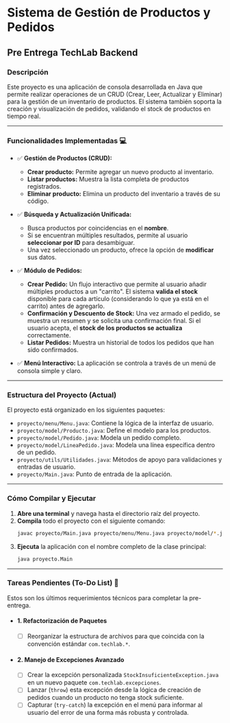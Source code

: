 # Sistema de Gestión de Productos y Pedidos

## Pre Entrega TechLab Backend

### Descripción

Este proyecto es una aplicación de consola desarrollada en Java que permite realizar operaciones de un CRUD (Crear, Leer, Actualizar y Eliminar) para la gestión de un inventario de productos. El sistema también soporta la creación y visualización de pedidos, validando el stock de productos en tiempo real.

---

### Funcionalidades Implementadas 💻

-   ✅ **Gestión de Productos (CRUD):**
    -   **Crear producto:** Permite agregar un nuevo producto al inventario.
    -   **Listar productos:** Muestra la lista completa de productos registrados.
    -   **Eliminar producto:** Elimina un producto del inventario a través de su código.

-   ✅ **Búsqueda y Actualización Unificada:**
    -   Busca productos por coincidencias en el **nombre**.
    -   Si se encuentran múltiples resultados, permite al usuario **seleccionar por ID** para desambiguar.
    -   Una vez seleccionado un producto, ofrece la opción de **modificar** sus datos.

-   ✅ **Módulo de Pedidos:**
    -   **Crear Pedido:** Un flujo interactivo que permite al usuario añadir múltiples productos a un "carrito". El sistema **valida el stock** disponible para cada artículo (considerando lo que ya está en el carrito) antes de agregarlo.
    -   **Confirmación y Descuento de Stock:** Una vez armado el pedido, se muestra un resumen y se solicita una confirmación final. Si el usuario acepta, el **stock de los productos se actualiza** correctamente.
    -   **Listar Pedidos:** Muestra un historial de todos los pedidos que han sido confirmados.

-   ✅ **Menú Interactivo:** La aplicación se controla a través de un menú de consola simple y claro.

---

### Estructura del Proyecto (Actual)

El proyecto está organizado en los siguientes paquetes:

-   `proyecto/menu/Menu.java`: Contiene la lógica de la interfaz de usuario.
-   `proyecto/model/Producto.java`: Define el modelo para los productos.
-   `proyecto/model/Pedido.java`: Modela un pedido completo.
-   `proyecto/model/LineaPedido.java`: Modela una línea específica dentro de un pedido.
-   `proyecto/utils/Utilidades.java`: Métodos de apoyo para validaciones y entradas de usuario.
-   `proyecto/Main.java`: Punto de entrada de la aplicación.

---

### Cómo Compilar y Ejecutar

1.  **Abre una terminal** y navega hasta el directorio raíz del proyecto.
2.  **Compila** todo el proyecto con el siguiente comando:
    ```bash
    javac proyecto/Main.java proyecto/menu/Menu.java proyecto/model/*.java proyecto/utils/Utilidades.java
    ```
3.  **Ejecuta** la aplicación con el nombre completo de la clase principal:
    ```bash
    java proyecto.Main
    ```

---

### Tareas Pendientes (To-Do List) 📝

Estos son los últimos requerimientos técnicos para completar la pre-entrega.

-   #### 1. Refactorización de Paquetes
    -   [ ] Reorganizar la estructura de archivos para que coincida con la convención estándar `com.techlab.*`.

-   #### 2. Manejo de Excepciones Avanzado
    -   [ ] Crear la excepción personalizada `StockInsuficienteException.java` en un nuevo paquete `com.techlab.excepciones`.
    -   [ ] Lanzar (`throw`) esta excepción desde la lógica de creación de pedidos cuando un producto no tenga stock suficiente.
    -   [ ] Capturar (`try-catch`) la excepción en el menú para informar al usuario del error de una forma más robusta y controlada.